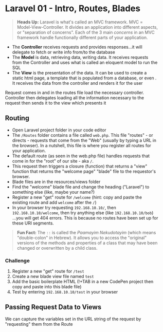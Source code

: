 # Laravel 01 - Intro, Routes, Blades #

> **Heads Up:** Laravel is what's called an MVC framework. MVC = Model-View-Controller. It divides an application into different aspects, or "separation of concerns". Each of the 3 main _concerns_ in an MVC framework handle functionally different parts of your application.

- The **Controller** receives requests and provides responses...it will delegate to fetch or write info from/to the database
- The **Model** is data, retrieving data, writing data. It receives requests from the Controller and uses what is called an eloquent model to run the SQL
- The **View** is the presentation of the data. It can be used to create a static html page, a template that is populated from a database, or even . It receives the data from the controller and renders it for the user

Request comes in and in the routes file load the necessary controller. Controller then delegates loading all the information necessary to the request then sends it to the view which presents it

## Routing ##
- Open Laravel project folder in your code editor
- The ```/Routes``` folder contains a file called ```web.php```. This file "routes" - or directs - requests that come from the "Web" (usually by typing a URL in the browser). In a nutshell, this file is where you register all routes for your application.
- The default route (as seen in the web.php file) handles requests that come in for the "root" of our site - aka ```/```.
- This request then triggers a closure (function) that returns a "view" function that returns the "welcome page" "blade" file to the requestor's browser.
- Blade files are in the resources/views folder
- Find the "welcome" blade file and change the heading ("Laravel") to something else (like, maybe your name?)
- Register a new "get" route for ```/welcome``` (hint: copy and paste the existing route and add ```welcome``` after the ```/```)
- In your browser try requesting ```192.168.10.10/```, then ```192.168.10.10/welcome```, then try anything else (like ```192.168.10.10/bob```) ...you will get 404 errors. This is because no routes have been set up for these URI segments.

> **Fun Fact:** The ```::``` is called the *Paamayim Nekudotayim* (which  means "double-colon" in Hebrew). It allows you to access the "original" versions of the methods and properties of a class that may have been changed or overwritten by a child class.

### Challenge ###
1. Register a new "get" route for ```/test```
2. Create a new blade view file named ```test```
3. Add the basic boilerplate HTML (!+TAB in a new CodePen project then copy and paste into this blade file)
4. Test by entering ```192.168.10.10/test``` in your browser

## Passing Request Data to Views ##
We can capture the variables set in the URL string of the request by "requesting" them from the Route
